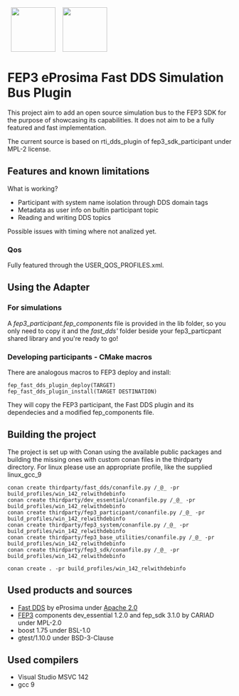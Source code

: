 <a href="http://www.eprosima.com"><img src="https://encrypted-tbn3.gstatic.com/images?q=tbn:ANd9GcSd0PDlVz1U_7MgdTe0FRIWD0Jc9_YH-gGi0ZpLkr-qgCI6ZEoJZ5GBqQ" hspace="8" vspace="2" width="100" height="100" ></a>
<a href="https://github.com/cariad-tech"><img src="https://raw.githubusercontent.com/cariad-tech/fep3_sdk/main/doc/images/fep_logo_white.ico" align="left" hspace="8" vspace="2" width="100" height="100" ></a>

# FEP3 eProsima Fast DDS Simulation Bus Plugin

This project aim to add an open source simulation bus to the FEP3 SDK for the purpose of showcasing its capabilities. It does not aim to be a fully featured and fast implementation.

The current source is based on rti_dds_plugin of fep3_sdk_participant under MPL-2 license.

## Features and known limitations

What is working?

* Participant with system name isolation through DDS domain tags
* Metadata as user info on bultin participant topic
* Reading and writing DDS topics

Possible issues with timing where not analized yet. 

### Qos

Fully featured through the USER_QOS_PROFILES.xml.

## Using the Adapter

### For simulations

A *fep3_participant.fep_components* file is provided in the lib folder, so you only need to copy it and the *fast_dds'* folder beside your 
fep3_particpant shared library and you're ready to go!

### Developing participants - CMake macros

There are analogous macros to FEP3 deploy and install:

    fep_fast_dds_plugin_deploy(TARGET)
    fep_fast_dds_plugin_install(TARGET DESTINATION)

They will copy the FEP3 participant, the Fast DDS plugin and its dependecies and
a modified fep_components file.

## Building the project

The project is set up with Conan using the available public packages and building the missing ones with custom conan files in the thirdparty directory.
For linux please use an appropriate profile, like the supplied linux_gcc_9

    conan create thirdparty/fast_dds/conanfile.py /_@_ -pr build_profiles/win_142_relwithdebinfo
    conan create thirdparty/dev_essential/conanfile.py /_@_ -pr build_profiles/win_142_relwithdebinfo
    conan create thirdparty/fep3_participant/conanfile.py /_@_ -pr build_profiles/win_142_relwithdebinfo
    conan create thirdparty/fep3_system/conanfile.py /_@_ -pr build_profiles/win_142_relwithdebinfo
    conan create thirdparty/fep3_base_utilities/conanfile.py /_@_ -pr build_profiles/win_142_relwithdebinfo
    conan create thirdparty/fep3_sdk/conanfile.py /_@_ -pr build_profiles/win_142_relwithdebinfo

    conan create . -pr build_profiles/win_142_relwithdebinfo

## Used products and sources

* [Fast DDS](https://www.eprosima.com/index.php/products-all/eprosima-fast-dds) by eProsima under [Apache 2.0](https://www.apache.org/licenses/LICENSE-2.0) 
* [FEP3](https://github.com/cariad-tech) components dev_essential 1.2.0 and fep_sdk 3.1.0 by CARIAD under MPL-2.0
* boost 1.75 under BSL-1.0
* gtest/1.10.0 under BSD-3-Clause

## Used compilers

* Visual Studio MSVC 142
* gcc 9
